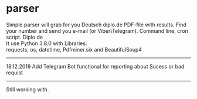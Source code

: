 # parser
Simple parser will grab for you Deutsch diplo.de PDF-file with results. Find your number and send you e-mail (or Viber\Telegram). 
Command line, cron script. Diplo.de  
It use Python 3.8.0 with Libraries:  
requests, os, datetime, Pdfminer.six and BeautifulSoup4
_____________________________________________________________________
18.12.2019
Add Telegram Bot functional for reporting about Sucess or bad requist
_____________________________________________________________________
Still working with.

